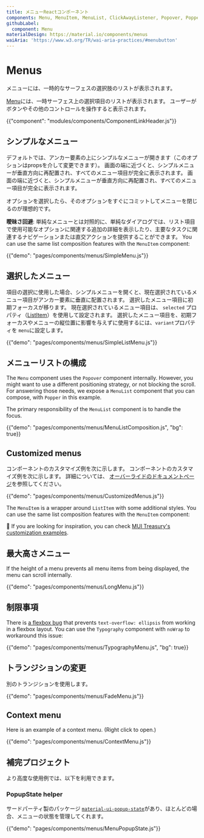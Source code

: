 ```yaml
---
title: メニューReactコンポーネント
components: Menu, MenuItem, MenuList, ClickAwayListener, Popover, Popper
githubLabel:
  component: Menu
materialDesign: https://material.io/components/menus
waiAria: 'https://www.w3.org/TR/wai-aria-practices/#menubutton'
---
```


# Menus

<p class="description">メニューには、一時的なサーフェスの選択肢のリストが表示されます。</p>

[Menu](https://material.io/design/components/menus.html)には、一時サーフェス上の選択項目のリストが表示されます。 ユーザーがボタンやその他のコントロールを操作すると表示されます。

{{"component": "modules/components/ComponentLinkHeader.js"}}

## シンプルなメニュー

デフォルトでは、アンカー要素の上にシンプルなメニューが開きます（このオプションはpropsを介して変更できます）。 画面の端に近づくと、シンプルメニューが垂直方向に再配置され、すべてのメニュー項目が完全に表示されます。 画面の端に近づくと、シンプルメニューが垂直方向に再配置され、すべてのメニュー項目が完全に表示されます。

オプションを選択したら、そのオプションをすぐにコミットしてメニューを閉じるのが理想的です。

**曖昧さ回避**: 単純なメニューとは対照的に、単純なダイアログでは、リスト項目で使用可能なオプションに関連する追加の詳細を表示したり、主要なタスクに関連するナビゲーションまたは直交アクションを提供することができます。 You can use the same list composition features with the `MenuItem` component:

{{"demo": "pages/components/menus/SimpleMenu.js"}}

## 選択したメニュー

項目の選択に使用した場合、シンプルメニューを開くと、現在選択されているメニュー項目がアンカー要素に垂直に配置されます。 選択したメニュー項目に初期フォーカスが移ります。 現在選択されているメニュー項目は、 `selected` プロパティ（[ListItem](/api/list-item/)）を使用して設定されます。 選択したメニュー項目を、初期フォーカスやメニューの縦位置に影響を与えずに使用するには、`variant`プロパティを `menu`に設定します。

{{"demo": "pages/components/menus/SimpleListMenu.js"}}

## メニューリストの構成

The `Menu` component uses the `Popover` component internally. However, you might want to use a different positioning strategy, or not blocking the scroll. For answering those needs, we expose a `MenuList` component that you can compose, with `Popper` in this example.

The primary responsibility of the `MenuList` component is to handle the focus.

{{"demo": "pages/components/menus/MenuListComposition.js", "bg": true}}

## Customized menus

コンポーネントのカスタマイズ例を次に示します。 コンポーネントのカスタマイズ例を次に示します。 詳細については、 [オーバーライドのドキュメントページ](/customization/components/)を参照してください。

{{"demo": "pages/components/menus/CustomizedMenus.js"}}

The `MenuItem` is a wrapper around `ListItem` with some additional styles. You can use the same list composition features with the `MenuItem` component:

🎨 If you are looking for inspiration, you can check [MUI Treasury's customization examples](https://mui-treasury.com/styles/menu).

## 最大高さメニュー

If the height of a menu prevents all menu items from being displayed, the menu can scroll internally.

{{"demo": "pages/components/menus/LongMenu.js"}}

## 制限事項

There is [a flexbox bug](https://bugs.chromium.org/p/chromium/issues/detail?id=327437) that prevents `text-overflow: ellipsis` from working in a flexbox layout. You can use the `Typography` component with `noWrap` to workaround this issue:

{{"demo": "pages/components/menus/TypographyMenu.js", "bg": true}}

## トランジションの変更

別のトランジションを使用します。

{{"demo": "pages/components/menus/FadeMenu.js"}}

## Context menu

Here is an example of a context menu. (Right click to open.)

{{"demo": "pages/components/menus/ContextMenu.js"}}

## 補完プロジェクト

より高度な使用例では、以下を利用できます。

### PopupState helper

サードパーティ製のパッケージ [`material-ui-popup-state`](https://github.com/jcoreio/material-ui-popup-state)があり、ほとんどの場合、メニューの状態を管理してくれます。

{{"demo": "pages/components/menus/MenuPopupState.js"}}
